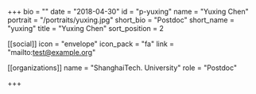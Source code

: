 +++
bio = ""
date = "2018-04-30"
id = "p-yuxing"
name = "Yuxing Chen"
portrait = "/portraits/yuxing.jpg"
short_bio = "Postdoc"
short_name = "yuxing"
title = "Yuxing Chen"
sort_position = 2

[[social]]
    icon = "envelope"
    icon_pack = "fa"
    link = "mailto:test@example.org"

[[organizations]]
    name = "ShanghaiTech. University"
    role = "Postdoc"

+++